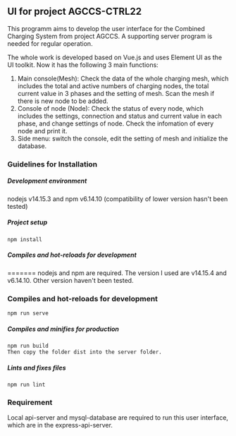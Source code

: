 ## UI for project AGCCS-CTRL22

This programm aims to develop the user interface for the Combined Charging System from project AGCCS. A supporting server program is needed for regular operation.

The whole work is developed based on Vue.js and uses Element UI as the UI toolkit. Now it has the following 3 main functions:

1. Main console(Mesh): Check the data of the whole charging mesh, which includes the total and active numbers of charging nodes, the total current value in 3 phases and the setting of mesh. Scan the mesh if there is new node to be added.
2. Console of node (Node): Check the status of every node, which includes the settings, connection and status and current value in each phase, and change settings of node. Check the infomation of every node and print it.
3. Side menu: switch the console, edit the setting of mesh and initialize the database.

### Guidelines for Installation


##### Development environment
nodejs v14.15.3 and npm v6.14.10 (compatibility of lower version hasn't been tested)

##### Project setup
```
npm install
```

##### Compiles and hot-reloads for development
=======
nodejs and npm are required. The version I used are v14.15.4 and v6.14.10. Other version haven't been tested.

### Compiles and hot-reloads for development
```
npm run serve
```
##### Compiles and minifies for production
```
npm run build
Then copy the folder dist into the server folder.
```
##### Lints and fixes files
```
npm run lint
```

### Requirement
Local api-server and mysql-database are required to run this user interface, which are in the express-api-server.
